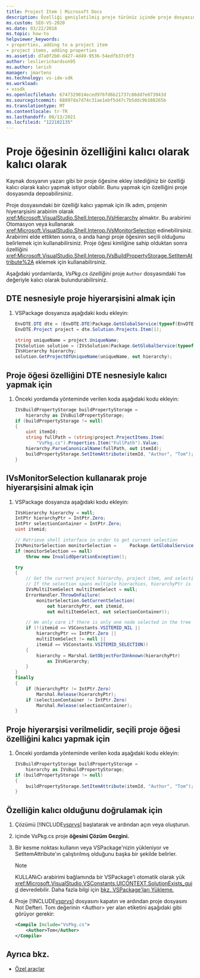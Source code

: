 ```yaml
---
title: Project Item | Microsoft Docs
description: Özelliği genişletilmiş proje türünüz içinde proje dosyasında depolayarak bir proje öğesine ekley istediğiniz özelliğin nasıl kalıcı olduğunu öğrenin.
ms.custom: SEO-VS-2020
ms.date: 03/22/2018
ms.topic: how-to
helpviewer_keywords:
- properties, adding to a project item
- project items, adding properties
ms.assetid: d7a0f2b0-d427-4d49-9536-54edfb37c0f3
author: leslierichardson95
ms.author: lerich
manager: jmartens
ms.technology: vs-ide-sdk
ms.workload:
- vssdk
ms.openlocfilehash: 6747329014eced976fd6b21737c86dd7e073943d
ms.sourcegitcommit: 68897da7d74c31ae1ebf5d47c7b5ddc9b108265b
ms.translationtype: MT
ms.contentlocale: tr-TR
ms.lasthandoff: 08/13/2021
ms.locfileid: "122102135"
---
```

# <a name="persist-the-property-of-a-project-item"></a>Proje öğesinin özelliğini kalıcı olarak kalıcı olarak
Kaynak dosyanın yazarı gibi bir proje öğesine ekley istediğiniz bir özelliği kalıcı olarak kalıcı yapmak istiyor olabilir. Bunu yapmak için özelliğini proje dosyasında depoabilirsiniz.

 Proje dosyasındaki bir özelliği kalıcı yapmak için ilk adım, projenin hiyerarşisini arabirim olarak <xref:Microsoft.VisualStudio.Shell.Interop.IVsHierarchy> almaktır. Bu arabirimi Otomasyon veya kullanarak <xref:Microsoft.VisualStudio.Shell.Interop.IVsMonitorSelection> edinebilirsiniz. Arabirimi elde ettikten sonra, o anda hangi proje öğesinin seçili olduğunu belirlemek için kullanabilirsiniz. Proje öğesi kimliğine sahip olduktan sonra özelliğini <xref:Microsoft.VisualStudio.Shell.Interop.IVsBuildPropertyStorage.SetItemAttribute%2A> eklemek için kullanabilirsiniz.

 Aşağıdaki yordamlarda, *VsPkg.cs özelliğini* proje `Author` dosyasındaki `Tom` değeriyle kalıcı olarak bulundurabilirsiniz.

## <a name="to-obtain-the-project-hierarchy-with-the-dte-object"></a>DTE nesnesiyle proje hiyerarşisini almak için

1. VSPackage dosyanıza aşağıdaki kodu ekleyin:

    ```csharp
    EnvDTE.DTE dte = (EnvDTE.DTE)Package.GetGlobalService(typeof(EnvDTE.DTE));
    EnvDTE.Project project = dte.Solution.Projects.Item(1);

    string uniqueName = project.UniqueName;
    IVsSolution solution = (IVsSolution)Package.GetGlobalService(typeof(SVsSolution));
    IVsHierarchy hierarchy;
    solution.GetProjectOfUniqueName(uniqueName, out hierarchy);
    ```

## <a name="to-persist-the-project-item-property-with-the-dte-object"></a>Proje öğesi özelliğini DTE nesnesiyle kalıcı yapmak için

1. Önceki yordamda yönteminde verilen koda aşağıdaki kodu ekleyin:

    ```csharp
    IVsBuildPropertyStorage buildPropertyStorage =
        hierarchy as IVsBuildPropertyStorage;
    if (buildPropertyStorage != null)
    {
        uint itemId;
        string fullPath = (string)project.ProjectItems.Item(
            "VsPkg.cs").Properties.Item("FullPath").Value;
        hierarchy.ParseCanonicalName(fullPath, out itemId);
        buildPropertyStorage.SetItemAttribute(itemId, "Author", "Tom");
    }
    ```

## <a name="to-obtain-the-project-hierarchy-using-ivsmonitorselection"></a>IVsMonitorSelection kullanarak proje hiyerarşisini almak için

1. VSPackage dosyanıza aşağıdaki kodu ekleyin:

    ```csharp
    IVsHierarchy hierarchy = null;
    IntPtr hierarchyPtr = IntPtr.Zero;
    IntPtr selectionContainer = IntPtr.Zero;
    uint itemid;

    // Retrieve shell interface in order to get current selection
    IVsMonitorSelection monitorSelection =     Package.GetGlobalService(typeof(SVsShellMonitorSelection)) as     IVsMonitorSelection;
    if (monitorSelection == null)
        throw new InvalidOperationException();

    try
    {
        // Get the current project hierarchy, project item, and selection container for the current selection
        // If the selection spans multiple hierachies, hierarchyPtr is Zero
        IVsMultiItemSelect multiItemSelect = null;
        ErrorHandler.ThrowOnFailure(
            monitorSelection.GetCurrentSelection(
                out hierarchyPtr, out itemid,
                out multiItemSelect, out selectionContainer));

        // We only care if there is only one node selected in the tree
        if (!(itemid == VSConstants.VSITEMID_NIL ||
            hierarchyPtr == IntPtr.Zero ||
            multiItemSelect != null ||
            itemid == VSConstants.VSITEMID_SELECTION))
        {
            hierarchy = Marshal.GetObjectForIUnknown(hierarchyPtr)
                as IVsHierarchy;
        }
    }
    finally
    {
        if (hierarchyPtr != IntPtr.Zero)
            Marshal.Release(hierarchyPtr);
        if (selectionContainer != IntPtr.Zero)
            Marshal.Release(selectionContainer);
    }
    ```

## <a name="to-persist-the-selected-project-item-property-given-the-project-hierarchy"></a>Proje hiyerarşisi verilmelidir, seçili proje öğesi özelliğini kalıcı yapmak için

1. Önceki yordamda yönteminde verilen koda aşağıdaki kodu ekleyin:

    ```csharp
    IVsBuildPropertyStorage buildPropertyStorage =
        hierarchy as IVsBuildPropertyStorage;
    if (buildPropertyStorage != null)
    {
        buildPropertyStorage.SetItemAttribute(itemId, "Author", "Tom");
    }
    ```

## <a name="to-verify-that-the-property-is-persisted"></a>Özelliğin kalıcı olduğunu doğrulamak için

1. Çözümü [!INCLUDE[vsprvs](../code-quality/includes/vsprvs_md.md)] başlatarak ve ardından açın veya oluşturun.

2. içinde VsPkg.cs proje **öğesini Çözüm Gezgini.**

3. Bir kesme noktası kullanın veya VSPackage'nizin yükleniyor ve SetItemAttribute'ın çalıştırılmış olduğunu başka bir şekilde belirler.

   > [!NOTE]
   > KULLANıCı arabirimi bağlamında bir VSPackage'i otomatik olarak yük <xref:Microsoft.VisualStudio.VSConstants.UICONTEXT.SolutionExists_guid> devredebilir. Daha fazla bilgi için [bkz. VSPackage'ları Yükleme.](../extensibility/loading-vspackages.md)

4. Proje [!INCLUDE[vsprvs](../code-quality/includes/vsprvs_md.md)] dosyasını kapatın ve ardından proje dosyasını Not Defteri. Tom değerinin \<Author> yer alan etiketini aşağıdaki gibi görüyor gerekir:

   ```xml
   <Compile Include="VsPkg.cs">
       <Author>Tom</Author>
   </Compile>
   ```

## <a name="see-also"></a>Ayrıca bkz.

- [Özel araçlar](../extensibility/internals/custom-tools.md)
